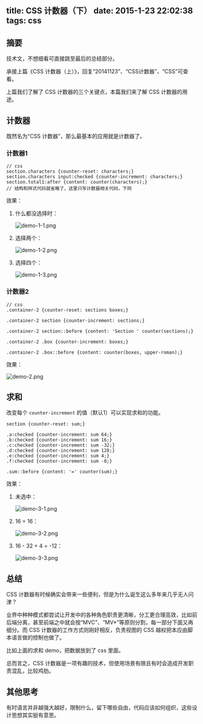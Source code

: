 title: CSS 计数器（下）
date: 2015-1-23 22:02:38
tags: css
---
## 摘要 ##
技术文，不想细看可直接跳至最后的总结部分。

承接上篇《CSS 计数器（上）》，回复“20141123”、“CSS计数器”、“CSS”可查看。

上篇我们了解了 CSS 计数器的三个关键点，本篇我们来了解 CSS 计数器的用途。

## 计数器 ##
既然名为“CSS 计数器”，那么最基本的应用就是计数器了。

### 计数器1 ###

	// css
	section.characters {counter-reset: characters;}
	section.characters input:checked {counter-increment: characters;}
	section.total1:after {content: counter(characters);}
	// 结构和样式代码就省略了，这里只写计数器相关代码，下同

效果：

1. 什么都没选择时：

	![demo-1-1.png](http://i3.tietuku.com/6e9ef5e11469380b.png)

2. 选择两个：

	![demo-1-2.png](http://i3.tietuku.com/e052e3580c837811.png)

3. 选择四个：

	![demo-1-3.png](http://i3.tietuku.com/7b9a8620eb7b32be.png)

### 计数器2 ###

	// css
	.container-2 {counter-reset: sections boxes;}
	
	.container-2 section {counter-increment: sections;}
	
	.container-2 section::before {content: 'Section ' counter(sections);}
	
	.container-2 .box {counter-increment: boxes;}
	
	.container-2 .box::before {content: counter(boxes, upper-roman);}

效果：

![demo-2.png](http://i3.tietuku.com/fc73b58a72f995e0.png)

## 求和 ##
改变每个 `counter-increment` 的值（默认1）可以实现求和的功能。

	section {counter-reset: sum;}
	
	.a:checked {counter-increment: sum 64;}	
	.b:checked {counter-increment: sum 16;}	
	.c:checked {counter-increment: sum -32;}	
	.d:checked {counter-increment: sum 128;}	
	.e:checked {counter-increment: sum 4;}	
	.f:checked {counter-increment: sum -8;}
	
	.sum::before {content: '=' counter(sum);}

效果：

1. 未选中：

	![demo-3-1.png](http://i3.tietuku.com/ac825cba317fcee1.png)

2. 16 = 16：

	![demo-3-2.png](http://i3.tietuku.com/41bae5c2158221c3.png)

3. 16 - 32 + 4 = -12：

	![demo-3-3.png](http://i3.tietuku.com/9b80e3f70d4d0bec.png)

## 总结 ##
CSS 计数器有时候确实会带来一些便利，但是为什么诞生这么多年来几乎无人问津？

业界中种种模式都尝试让开发中的各种角色职责更清晰，分工更合理高效，比如前后端分离，甚至前端之中就会按“MVC”、“MV\*”等原则分割，每一部分下面又再细分。而 CSS 计数器的工作方式则刚好相反，负责视图的 CSS 越权把本应由脚本语言做的控制也做了。

比如上面的求和 demo，把数据放到了 css 里面。

总而言之，CSS 计数器是一项有趣的技术，但使用场景有限且有时会造成开发职责混乱，比较鸡肋。

## 其他思考 ##
有时语言并非越强大越好，限制什么，留下哪些自由，代码应该如何组织，这些设计思想其实挺有意思。